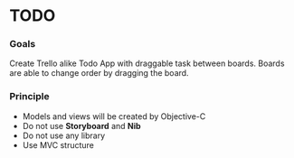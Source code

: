 #  TODO

### Goals
Create Trello alike Todo App with draggable task between boards. Boards are able to change order by dragging the board.

### Principle
- Models and views will be created by Objective-C
- Do not use **Storyboard** and **Nib**
- Do not use any library
- Use MVC structure 
